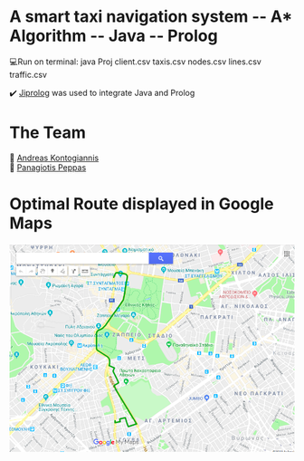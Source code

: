 # A smart taxi navigation system -- A* Algorithm -- Java -- Prolog
:computer:Run on terminal:
java Proj client.csv taxis.csv nodes.csv lines.csv traffic.csv

:heavy_check_mark: [Jiprolog](https://github.com/jiprolog/jiprolog/releases/download/4.1.4.1/JIProlog-4.1.4.1.zip) was used to integrate Java and Prolog 


# The Team    
:oncoming_taxi: [Andreas Kontogiannis](https://github.com/ddaedalus)   
:oncoming_taxi: [Panagiotis Peppas](https://github.com/TakisPep)
          
# Optimal Route displayed in Google Maps 
![screenshot](kml_best_taxi.png)
 

